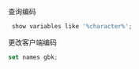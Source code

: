 查询编码

```javascript
 show variables like '%character%';
```

更改客户端编码

```javascript
set names gbk;
```


